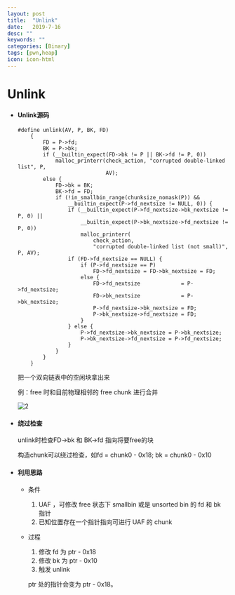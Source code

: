 ```yaml
---
layout: post
title:  "Unlink"
date:   2019-7-16
desc: ""
keywords: ""
categories: [Binary]
tags: [pwn,heap]
icon: icon-html
---
```


# Unlink

* #### Unlink源码

  ```
  #define unlink(AV, P, BK, FD)                                                  
      {                                                                          
          FD = P->fd;                                                            
          BK = P->bk;                                                            
          if (__builtin_expect(FD->bk != P || BK->fd != P, 0))                   
              malloc_printerr(check_action, "corrupted double-linked list", P,   
                              AV);                                               
          else {                                                                 
              FD->bk = BK;                                                       
              BK->fd = FD;                                                       
              if (!in_smallbin_range(chunksize_nomask(P)) &&                     
                  __builtin_expect(P->fd_nextsize != NULL, 0)) {                 
                  if (__builtin_expect(P->fd_nextsize->bk_nextsize != P, 0) ||   
                      __builtin_expect(P->bk_nextsize->fd_nextsize != P, 0))     
                      malloc_printerr(                                           
                          check_action,                                          
                          "corrupted double-linked list (not small)", P, AV);    
                  if (FD->fd_nextsize == NULL) {                                 
                      if (P->fd_nextsize == P)                                   
                          FD->fd_nextsize = FD->bk_nextsize = FD;                
                      else {                                                     
                          FD->fd_nextsize             = P->fd_nextsize;          
                          FD->bk_nextsize             = P->bk_nextsize;          
                          P->fd_nextsize->bk_nextsize = FD;                      
                          P->bk_nextsize->fd_nextsize = FD;                      
                      }                                                          
                  } else {                                                       
                      P->fd_nextsize->bk_nextsize = P->bk_nextsize;              
                      P->bk_nextsize->fd_nextsize = P->fd_nextsize;              
                  }                                                              
              }                                                                  
          }                                                                      
      }
  ```

  把一个双向链表中的空闲块拿出来

  例：free 时和目前物理相邻的 free chunk 进行合并 

  ![2](https://raw.githubusercontent.com/AiDaiP/images/master/堆/2.png)

  

* #### 绕过检查

  unlink时检查FD->bk 和 BK->fd 指向将要free的块

  构造chunk可以绕过检查，如fd = chunk0 - 0x18; bk = chunk0 - 0x10

* #### 利用思路

  * 条件

    1. UAF ，可修改 free 状态下 smallbin 或是 unsorted bin 的 fd 和 bk 指针
    2. 已知位置存在一个指针指向可进行 UAF 的 chunk

  * 过程

    1. 修改 fd 为 ptr - 0x18
    2. 修改 bk 为 ptr - 0x10
    3. 触发 unlink

    ptr 处的指针会变为 ptr - 0x18。 